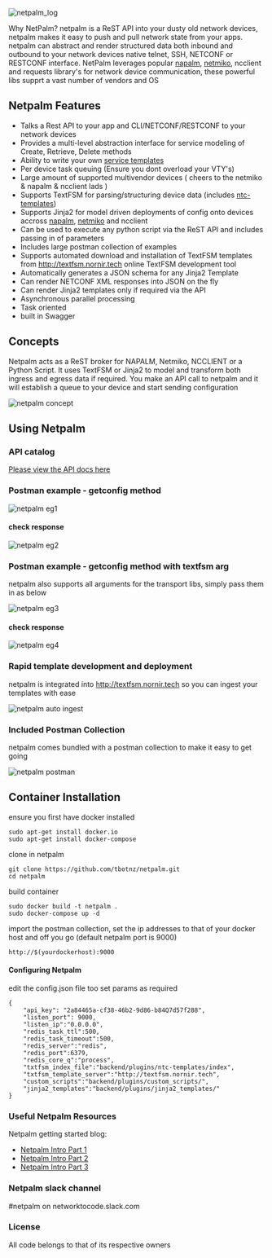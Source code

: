 ![netpalm_log](/images/netpalm.png)

Why NetPalm?
netpalm is a ReST API into your dusty old network devices, netpalm makes it easy to push and pull network state from your apps. netpalm can abstract and render structured data both inbound and outbound to your network devices native telnet, SSH, NETCONF or RESTCONF interface.
NetPalm leverages popular [napalm](https://github.com/napalm-automation/napalm), [netmiko](https://github.com/ktbyers/netmiko),  ncclient and requests library's for network device communication, these powerful libs supprt a vast number of vendors and OS

## Netpalm Features

- Talks a Rest API to your app and CLI/NETCONF/RESTCONF to your network devices
- Provides a multi-level abstraction interface for service modeling of Create, Retrieve, Delete methods
- Ability to write your own [service templates](https://github.com/tbotnz/netpalm/blob/master/backend/plugins/service_templates/vlan_service.j2)
- Per device task queuing (Ensure you dont overload your VTY's)
- Large amount of supported multivendor devices ( cheers to the netmiko & napalm & ncclient lads )
- Supports TextFSM for parsing/structuring device data (includes [ntc-templates](https://github.com/networktocode/ntc-templates))
- Supports Jinja2 for model driven deployments of config onto devices accross [napalm](https://github.com/napalm-automation/napalm), [netmiko](https://github.com/ktbyers/netmiko) and ncclient
- Can be used to execute any python script via the ReST API and includes passing in of parameters
- Includes large postman collection of examples
- Supports automated download and installation of TextFSM templates from http://textfsm.nornir.tech online TextFSM development tool
- Automatically generates a JSON schema for any Jinja2 Template
- Can render NETCONF XML responses into JSON on the fly
- Can render Jinja2 templates only if required via the API
- Asynchronous parallel processing
- Task oriented
- built in Swagger 

## Concepts

Netpalm acts as a ReST broker for NAPALM, Netmiko, NCCLIENT or a Python Script.
It uses TextFSM or Jinja2 to model and transform both ingress and egress data if required.
You make an API call to netpalm and it will establish a queue to your device and start sending configuration

![netpalm concept](/images/arch.png)

## Using Netpalm

### API catalog
[Please view the API docs here](https://documenter.getpostman.com/view/2391814/SzYbxcQx?version=latest)

### Postman example - getconfig method
![netpalm eg1](/images/netpalm_eg_1.png)

#### check response

![netpalm eg2](/images/netpalm_eg_2.png)

### Postman example - getconfig method with textfsm arg

netpalm also supports all arguments for the transport libs, simply pass them in as below

![netpalm eg3](/images/netpalm_eg_3.png)

#### check response

![netpalm eg4](/images/netpalm_eg_4.png)

### Rapid template development and deployment

netpalm is integrated into http://textfsm.nornir.tech so you can ingest your templates with ease

![netpalm auto ingest](/images/netpalm_ingest.gif)

### Included Postman Collection

netpalm comes bundled with a postman collection to make it easy to get going

![netpalm postman](/images/netpalm_postman.png)

## Container Installation

ensure you first have docker installed
```
sudo apt-get install docker.io
sudo apt-get install docker-compose
```

clone in netpalm
```
git clone https://github.com/tbotnz/netpalm.git
cd netpalm
```

build container
```
sudo docker build -t netpalm .
sudo docker-compose up -d
```

import the postman collection, set the ip addresses to that of your docker host and off you go (default netpalm port is 9000)
```
http://$(yourdockerhost):9000
```


#### Configuring Netpalm

edit the config.json file too set params as required
```
{
    "api_key": "2a84465a-cf38-46b2-9d86-b84Q7d57f288",
    "listen_port": 9000,
    "listen_ip":"0.0.0.0",
    "redis_task_ttl":500,
    "redis_task_timeout":500,
    "redis_server":"redis",
    "redis_port":6379,
    "redis_core_q":"process",
    "txtfsm_index_file":"backend/plugins/ntc-templates/index",
    "txtfsm_template_server":"http://textfsm.nornir.tech",
    "custom_scripts":"backend/plugins/custom_scripts/",
    "jinja2_templates":"backend/plugins/jinja2_templates/"
}
```

### Useful Netpalm Resources

Netpalm getting started blog:
- [Netpalm Intro Part 1](https://blog.wimwauters.com/networkprogrammability/2020-04-14_netpalm_introduction_part1/)
- [Netpalm Intro Part 2](https://blog.wimwauters.com/networkprogrammability/2020-04-15_netpalm_introduction_part2/)
- [Netpalm Intro Part 3](https://blog.wimwauters.com/networkprogrammability/2020-04-17_netpalm_introduction_part3/)

### Netpalm slack channel

#netpalm on networktocode.slack.com

### License

All code belongs to that of its respective owners
